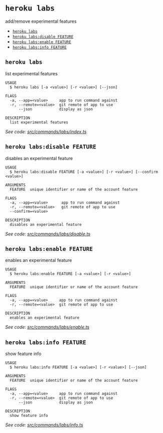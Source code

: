 `heroku labs`
=============

add/remove experimental features

* [`heroku labs`](#heroku-labs)
* [`heroku labs:disable FEATURE`](#heroku-labsdisable-feature)
* [`heroku labs:enable FEATURE`](#heroku-labsenable-feature)
* [`heroku labs:info FEATURE`](#heroku-labsinfo-feature)

## `heroku labs`

list experimental features

```
USAGE
  $ heroku labs [-a <value>] [-r <value>] [--json]

FLAGS
  -a, --app=<value>     app to run command against
  -r, --remote=<value>  git remote of app to use
      --json            display as json

DESCRIPTION
  list experimental features
```

_See code: [src/commands/labs/index.ts](https://github.com/heroku/cli/blob/v10.10.1/packages/cli/src/commands/labs/index.ts)_

## `heroku labs:disable FEATURE`

disables an experimental feature

```
USAGE
  $ heroku labs:disable FEATURE [-a <value>] [-r <value>] [--confirm <value>]

ARGUMENTS
  FEATURE  unique identifier or name of the account feature

FLAGS
  -a, --app=<value>      app to run command against
  -r, --remote=<value>   git remote of app to use
  --confirm=<value>

DESCRIPTION
  disables an experimental feature
```

_See code: [src/commands/labs/disable.ts](https://github.com/heroku/cli/blob/v10.10.1/packages/cli/src/commands/labs/disable.ts)_

## `heroku labs:enable FEATURE`

enables an experimental feature

```
USAGE
  $ heroku labs:enable FEATURE [-a <value>] [-r <value>]

ARGUMENTS
  FEATURE  unique identifier or name of the account feature

FLAGS
  -a, --app=<value>     app to run command against
  -r, --remote=<value>  git remote of app to use

DESCRIPTION
  enables an experimental feature
```

_See code: [src/commands/labs/enable.ts](https://github.com/heroku/cli/blob/v10.10.1/packages/cli/src/commands/labs/enable.ts)_

## `heroku labs:info FEATURE`

show feature info

```
USAGE
  $ heroku labs:info FEATURE [-a <value>] [-r <value>] [--json]

ARGUMENTS
  FEATURE  unique identifier or name of the account feature

FLAGS
  -a, --app=<value>     app to run command against
  -r, --remote=<value>  git remote of app to use
      --json            display as json

DESCRIPTION
  show feature info
```

_See code: [src/commands/labs/info.ts](https://github.com/heroku/cli/blob/v10.10.1/packages/cli/src/commands/labs/info.ts)_
